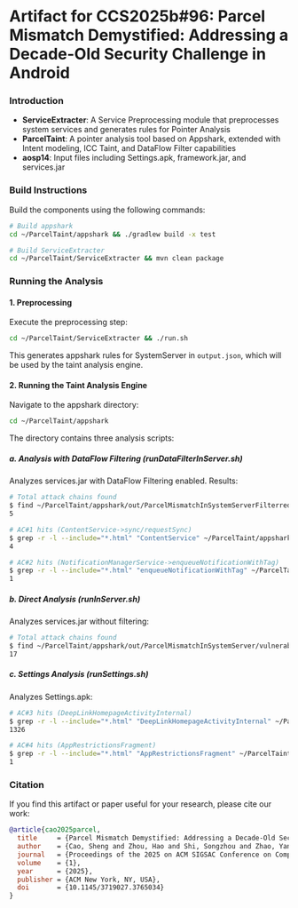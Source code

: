 # Artifact for CCS2025b#96: Parcel Mismatch Demystified: Addressing a Decade-Old Security Challenge in Android

### Introduction
- **ServiceExtracter**: A Service Preprocessing module that preprocesses system services and generates rules for Pointer Analysis
- **ParcelTaint**: A pointer analysis tool based on Appshark, extended with Intent modeling, ICC Taint, and DataFlow Filter capabilities
- **aosp14**: Input files including Settings.apk, framework.jar, and services.jar

### Build Instructions
Build the components using the following commands:
```bash
# Build appshark
cd ~/ParcelTaint/appshark && ./gradlew build -x test

# Build ServiceExtracter
cd ~/ParcelTaint/ServiceExtracter && mvn clean package
```

### Running the Analysis

#### 1. Preprocessing
Execute the preprocessing step:
```bash
cd ~/ParcelTaint/ServiceExtracter && ./run.sh
```
This generates appshark rules for SystemServer in `output.json`, which will be used by the taint analysis engine.

#### 2. Running the Taint Analysis Engine
Navigate to the appshark directory:
```bash
cd ~/ParcelTaint/appshark
```

The directory contains three analysis scripts:

##### a. Analysis with DataFlow Filtering (runDataFilterInServer.sh)
Analyzes services.jar with DataFlow Filtering enabled. Results:
```bash
# Total attack chains found
$ find ~/ParcelTaint/appshark/out/ParcelMismatchInSystemServerFilterred/vulnerability -type f -name "*.html" | wc -l 
5

# AC#1 hits (ContentService->sync/requestSync)
$ grep -r -l --include="*.html" "ContentService" ~/ParcelTaint/appshark/out/ParcelMismatchInSystemServerFilterred/vulnerability | wc -l
4

# AC#2 hits (NotificationManagerService->enqueueNotificationWithTag)
$ grep -r -l --include="*.html" "enqueueNotificationWithTag" ~/ParcelTaint/appshark/out/ParcelMismatchInSystemServerFilterred/vulnerability | wc -l
1
```

##### b. Direct Analysis (runInServer.sh)
Analyzes services.jar without filtering:
```bash
# Total attack chains found
$ find ~/ParcelTaint/appshark/out/ParcelMismatchInSystemServer/vulnerability -type f -name "*.html" | wc -l
17
```

##### c. Settings Analysis (runSettings.sh)
Analyzes Settings.apk:
```bash
# AC#3 hits (DeepLinkHomepageActivityInternal)
$ grep -r -l --include="*.html" "DeepLinkHomepageActivityInternal" ~/ParcelTaint/appshark/out/IntentRedirectionPlusVersion/vulnerability | wc -l
1326

# AC#4 hits (AppRestrictionsFragment)
$ grep -r -l --include="*.html" "AppRestrictionsFragment" ~/ParcelTaint/appshark/out/IntentRedirectionPlusVersion/vulnerability | wc -l
1
```
### Citation
If you find this artifact or paper useful for your research, please cite our work:

```bibtex
@article{cao2025parcel,
  title     = {Parcel Mismatch Demystified: Addressing a Decade-Old Security Challenge in Android},
  author    = {Cao, Sheng and Zhou, Hao and Shi, Songzhou and Zhao, Yanjie and Wang, Haoyu},
  journal   = {Proceedings of the 2025 on ACM SIGSAC Conference on Computer and Communications Security},
  volume    = {1},
  year      = {2025},
  publisher = {ACM New York, NY, USA},
  doi       = {10.1145/3719027.3765034}
}
